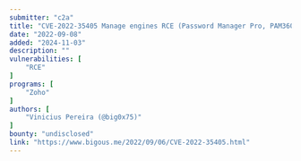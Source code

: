 ```yaml
---
submitter: "c2a"
title: "CVE-2022-35405 Manage engines RCE (Password Manager Pro, PAM360 and Access Manager Plus)"
date: "2022-09-08"
added: "2024-11-03"
description: ""
vulnerabilities: [
    "RCE"
]
programs: [
    "Zoho"
]
authors: [
    "Vinicius Pereira (@big0x75)"
]
bounty: "undisclosed"
link: "https://www.bigous.me/2022/09/06/CVE-2022-35405.html"
---
```




